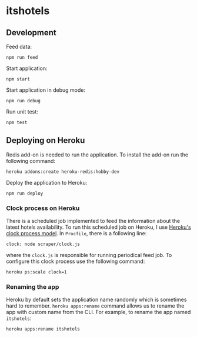 # itshotels

## Development

Feed data:

```
npm run feed
```

Start application:

```
npm start
```

Start application in debug mode:

```
npm run debug
```

Run unit test:

```
npm test
```

## Deploying on Heroku

Redis add-on is needed to run the application. To install the add-on run the following command:

```
heroku addons:create heroku-redis:hobby-dev
```

Deploy the application to Heroku:

```
npm run deploy
```

### Clock process on Heroku

There is a scheduled job implemented to feed the information about the latest hotels availability. To run this scheduled job on Heroku, I use [Heroku's clock process model](https://devcenter.heroku.com/articles/scheduled-jobs-custom-clock-processes). In `Procfile`, there is a following line:

```
clock: node scraper/clock.js
```

where the `clock.js` is responsible for running periodical feed job. To configure this clock process use the following command:

```
heroku ps:scale clock=1
```

### Renaming the app

Heroku by default sets the application name randomly which is sometimes hard to remember. `heroku apps:rename` command allows us to rename the app with custom name from the CLI. For example, to rename the app named `itshotels`:

```
heroku apps:rename itshotels
```